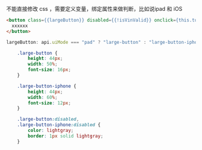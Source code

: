 不能直接修改 css ，需要定义变量，绑定属性来做判断，比如说ipad 和 iOS

```html
<button class={{largeButton}} disabled={{!isVinValid}} onclick={this.turnToFactoryCheck}>
  xxxxxx
</button>
```



```js
largeButton: api.uiMode === "pad" ? "large-button" : "large-button-iphone",
```



```css
	.large-button {
		height: 44px;
		width: 50%;
		font-size: 16px;
	}

	.large-button-iphone {
		height: 44px;
		width: 60%;
		font-size: 12px;
	}

	.large-button:disabled,
	.large-button-iphone:disabled {
		color: lightgray;
		border: 1px solid lightgray;
	}
```

